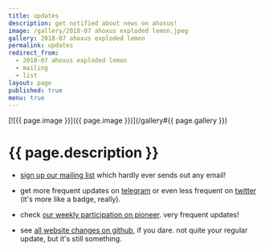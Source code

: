 ```yaml
---
title: updates
description: get notified about news on ahoxus!
image: /gallery/2018-07 ahoxus exploded lemon.jpeg
gallery: 2018-07 ahoxus exploded lemon
permalink: updates
redirect_from:
  - 2018-07 ahoxus exploded lemon
  - mailing
  - list
layout: page
published: true
menu: true
---
```


[![{{ page.image }}]({{ page.image }})](/gallery#{{ page.gallery }})

# {{ page.description }}

- [sign up our mailing list](/#subscribe) which hardly ever sends out any email!

- get more frequent updates on [telegram](https://t.me/ahoxus) or even less frequent on [twitter](https://twitter.com/ahoxus) (it's more like a badge, really).

- check [our weekly participation on pioneer](/pioneer). very frequent updates!

- see [all website changes on github](https://github.com/ahoxus/ahoxus.github.io/commits/master), if you dare. not quite your regular update, but it's still something.

